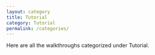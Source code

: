 ```yaml
---
layout: category
title: Tutorial
category: Tutorial
permalink: /categories/
---
```


Here are all the walkthroughs categorized under Tutorial.